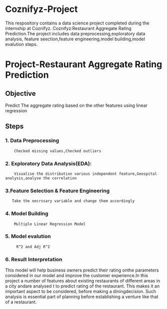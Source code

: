 # Coznifyz-Project
 This respository contains a data science project completed during the internship at Coznifyz.
 Coznifyz:Restaurant Aggregate Rating Prediction.The project includes data preprocessing,exploratory data analysis,
 feature seection,feature engineering,model building,model evalution steps.
 # Project-Restaurant Aggregate Rating Prediction
 ## Objective
 Predict The aggregate rating based on the other features using linear regression
 ## Steps
 ### 1. Data Preprocessing
        Checked missing values,Checked outliers
 ### 2. Exploratory Data Analysis(EDA):
        Visualise the distribution various independent feature,Geospital analysis,analyse the correlation
 ### 3.Feature Selection & Feature Engineering
       Take the necrssary variable and change them accordingly
 ### 4. Model Building
        Multiple Linear Regression Model
 ### 5. Model evalution
         R^2 and Adj R^2 
 ### 6. Result Interpretation
 This model will help business owners predict their rating onthe parameters considered in our model and improve the
customer experience.In this project a number of features
about existing restaurants of different areas in a city andare analysed t to predict rating of the restaurant.
This makes it an important aspect to be considered, before making a diningdecision. Such analysis
is essential part of planning before establishing a venture like that of a restaurant.
         
